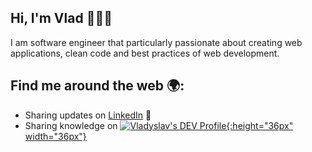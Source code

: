 ## Hi, I'm Vlad 👨🏻‍💻

I am software engineer that particularly passionate about creating web applications, clean code and best practices of web development.

## Find me around the web 🌍:
 - Sharing updates on [LinkedIn](https://www.linkedin.com/in/vladyslav-burdeniuk/) 💼
 - Sharing knowledge on [![Vladyslav's DEV Profile](https://d2fltix0v2e0sb.cloudfront.net/dev-badge.svg){:height="36px" width="36px"}](https://dev.to/vbrdnk)
    
